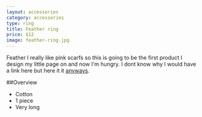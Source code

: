 ```yaml
---
layout: accessories
category: accessories
type: ring
title: Feather ring
price: $12
image: feather-ring.jpg
---
```


Feather I really like pink scarfs so this is going to be the first product I design my little page on and now I'm hungry. I dont know why I would have a link here but here it it [anyways](http://en.wikipedia.org/wiki/anyways).

##Overview

- Cotton
- 1 piece 
- Very long